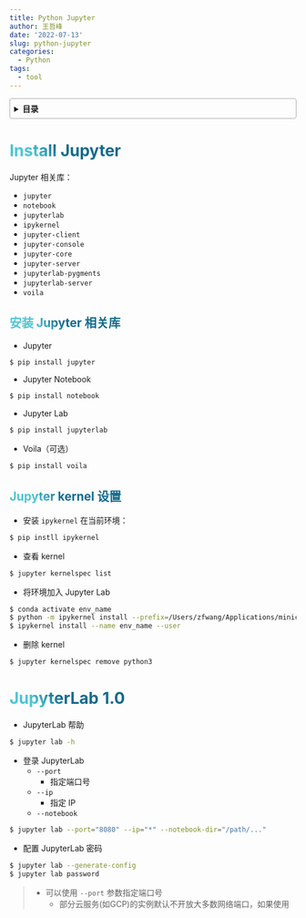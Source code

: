```yaml
---
title: Python Jupyter
author: 王哲峰
date: '2022-07-13'
slug: python-jupyter
categories:
  - Python
tags:
  - tool
---
```


<style>
h1 {
  background-color: #2B90B6;
  background-image: linear-gradient(45deg, #4EC5D4 10%, #146b8c 20%);
  background-size: 100%;
  -webkit-background-clip: text;
  -moz-background-clip: text;
  -webkit-text-fill-color: transparent;
  -moz-text-fill-color: transparent;
}
h2 {
  background-color: #2B90B6;
  background-image: linear-gradient(45deg, #4EC5D4 10%, #146b8c 20%);
  background-size: 100%;
  -webkit-background-clip: text;
  -moz-background-clip: text;
  -webkit-text-fill-color: transparent;
  -moz-text-fill-color: transparent;
}

details {
    border: 1px solid #aaa;
    border-radius: 4px;
    padding: .5em .5em 0;
}

summary {
    font-weight: bold;
    margin: -.5em -.5em 0;
    padding: .5em;
}

details[open] {
    padding: .5em;
}

details[open] summary {
    border-bottom: 1px solid #aaa;
    margin-bottom: .5em;
}
img {
    pointer-events: none;
}
</style>


<details><summary>目录</summary><p>

- [Install Jupyter](#install-jupyter)
  - [安装 Jupyter 相关库](#安装-jupyter-相关库)
  - [Jupyter kernel 设置](#jupyter-kernel-设置)
- [JupyterLab 1.0](#jupyterlab-10)
</p></details><p></p>

# Install Jupyter

Jupyter 相关库：

* `jupyter`
* `notebook`
* `jupyterlab`
* `ipykernel`
* `jupyter-client`
* `jupyter-console`
* `jupyter-core`
* `jupyter-server`
* `jupyterlab-pygments`
* `jupyterlab-server`
* `voila`

## 安装 Jupyter 相关库

* Jupyter

```bash
$ pip install jupyter
```

* Jupyter Notebook

```bash
$ pip install notebook
```

* Jupyter Lab

```bash
$ pip install jupyterlab
```

* Voila（可选）

```bash
$ pip install voila
```

## Jupyter kernel 设置

* 安装 `ipykernel` 在当前环境：

```bash
$ pip instll ipykernel
```

* 查看 kernel

```bash
$ jupyter kernelspec list
```

* 将环境加入 Jupyter Lab

```bash
$ conda activate env_name
$ python -m ipykernel install --prefix=/Users/zfwang/Applications/miniconda3/envs/env_name/ --name env_name
$ ipykernel install --name env_name --user
```

* 删除 kernel

```bash
$ jupyter kernelspec remove python3
```

# JupyterLab 1.0

- JupyterLab 帮助

```bash
$ jupyter lab -h
```

- 登录 JupyterLab
    - `--port`
        - 指定端口号
    - `--ip`
        - 指定 IP
    - `--notebook`

```bash
$ jupyter lab --port="8080" --ip="*" --notebook-dir="/path/..."
```

- 配置 JupyterLab 密码

```bash
$ jupyter lab --generate-config
$ jupyter lab password
```

> - 可以使用 `--port` 参数指定端口号
>     - 部分云服务(如GCP)的实例默认不开放大多数网络端口，如果使用
